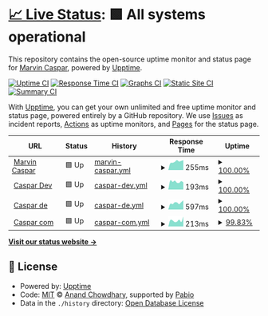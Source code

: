 # [📈 Live Status](https://marvincaspar.github.io/upptime): <!--live status--> **🟩 All systems operational**

This repository contains the open-source uptime monitor and status page for [Marvin Caspar](marvincaspar.de), powered by [Upptime](https://github.com/upptime/upptime).

[![Uptime CI](https://github.com/marvincaspar/upptime/workflows/Uptime%20CI/badge.svg)](https://github.com/marvincaspar/upptime/actions?query=workflow%3A%22Uptime+CI%22)
[![Response Time CI](https://github.com/marvincaspar/upptime/workflows/Response%20Time%20CI/badge.svg)](https://github.com/marvincaspar/upptime/actions?query=workflow%3A%22Response+Time+CI%22)
[![Graphs CI](https://github.com/marvincaspar/upptime/workflows/Graphs%20CI/badge.svg)](https://github.com/marvincaspar/upptime/actions?query=workflow%3A%22Graphs+CI%22)
[![Static Site CI](https://github.com/marvincaspar/upptime/workflows/Static%20Site%20CI/badge.svg)](https://github.com/marvincaspar/upptime/actions?query=workflow%3A%22Static+Site+CI%22)
[![Summary CI](https://github.com/marvincaspar/upptime/workflows/Summary%20CI/badge.svg)](https://github.com/marvincaspar/upptime/actions?query=workflow%3A%22Summary+CI%22)

With [Upptime](https://upptime.js.org), you can get your own unlimited and free uptime monitor and status page, powered entirely by a GitHub repository. We use [Issues](https://github.com/marvincaspar/upptime/issues) as incident reports, [Actions](https://github.com/marvincaspar/upptime/actions) as uptime monitors, and [Pages](https://marvincaspar.github.io/upptime) for the status page.

<!--start: status pages-->
<!-- This summary is generated by Upptime (https://github.com/upptime/upptime) -->
<!-- Do not edit this manually, your changes will be overwritten -->
<!-- prettier-ignore -->
| URL | Status | History | Response Time | Uptime |
| --- | ------ | ------- | ------------- | ------ |
| <img alt="" src="https://icons.duckduckgo.com/ip3/www.marvincaspar.de.ico" height="13"> [Marvin Caspar](https://www.marvincaspar.de) | 🟩 Up | [marvin-caspar.yml](https://github.com/marvincaspar/upptime/commits/HEAD/history/marvin-caspar.yml) | <details><summary><img alt="Response time graph" src="./graphs/marvin-caspar/response-time-week.png" height="20"> 255ms</summary><br><a href="https://marvincaspar.github.io/upptime/history/marvin-caspar"><img alt="Response time 238" src="https://img.shields.io/endpoint?url=https%3A%2F%2Fraw.githubusercontent.com%2Fmarvincaspar%2Fupptime%2FHEAD%2Fapi%2Fmarvin-caspar%2Fresponse-time.json"></a><br><a href="https://marvincaspar.github.io/upptime/history/marvin-caspar"><img alt="24-hour response time 295" src="https://img.shields.io/endpoint?url=https%3A%2F%2Fraw.githubusercontent.com%2Fmarvincaspar%2Fupptime%2FHEAD%2Fapi%2Fmarvin-caspar%2Fresponse-time-day.json"></a><br><a href="https://marvincaspar.github.io/upptime/history/marvin-caspar"><img alt="7-day response time 255" src="https://img.shields.io/endpoint?url=https%3A%2F%2Fraw.githubusercontent.com%2Fmarvincaspar%2Fupptime%2FHEAD%2Fapi%2Fmarvin-caspar%2Fresponse-time-week.json"></a><br><a href="https://marvincaspar.github.io/upptime/history/marvin-caspar"><img alt="30-day response time 269" src="https://img.shields.io/endpoint?url=https%3A%2F%2Fraw.githubusercontent.com%2Fmarvincaspar%2Fupptime%2FHEAD%2Fapi%2Fmarvin-caspar%2Fresponse-time-month.json"></a><br><a href="https://marvincaspar.github.io/upptime/history/marvin-caspar"><img alt="1-year response time 238" src="https://img.shields.io/endpoint?url=https%3A%2F%2Fraw.githubusercontent.com%2Fmarvincaspar%2Fupptime%2FHEAD%2Fapi%2Fmarvin-caspar%2Fresponse-time-year.json"></a></details> | <details><summary><a href="https://marvincaspar.github.io/upptime/history/marvin-caspar">100.00%</a></summary><a href="https://marvincaspar.github.io/upptime/history/marvin-caspar"><img alt="All-time uptime 100.00%" src="https://img.shields.io/endpoint?url=https%3A%2F%2Fraw.githubusercontent.com%2Fmarvincaspar%2Fupptime%2FHEAD%2Fapi%2Fmarvin-caspar%2Fuptime.json"></a><br><a href="https://marvincaspar.github.io/upptime/history/marvin-caspar"><img alt="24-hour uptime 100.00%" src="https://img.shields.io/endpoint?url=https%3A%2F%2Fraw.githubusercontent.com%2Fmarvincaspar%2Fupptime%2FHEAD%2Fapi%2Fmarvin-caspar%2Fuptime-day.json"></a><br><a href="https://marvincaspar.github.io/upptime/history/marvin-caspar"><img alt="7-day uptime 100.00%" src="https://img.shields.io/endpoint?url=https%3A%2F%2Fraw.githubusercontent.com%2Fmarvincaspar%2Fupptime%2FHEAD%2Fapi%2Fmarvin-caspar%2Fuptime-week.json"></a><br><a href="https://marvincaspar.github.io/upptime/history/marvin-caspar"><img alt="30-day uptime 100.00%" src="https://img.shields.io/endpoint?url=https%3A%2F%2Fraw.githubusercontent.com%2Fmarvincaspar%2Fupptime%2FHEAD%2Fapi%2Fmarvin-caspar%2Fuptime-month.json"></a><br><a href="https://marvincaspar.github.io/upptime/history/marvin-caspar"><img alt="1-year uptime 100.00%" src="https://img.shields.io/endpoint?url=https%3A%2F%2Fraw.githubusercontent.com%2Fmarvincaspar%2Fupptime%2FHEAD%2Fapi%2Fmarvin-caspar%2Fuptime-year.json"></a></details>
| <img alt="" src="https://icons.duckduckgo.com/ip3/caspar.dev.ico" height="13"> [Caspar Dev](https://caspar.dev) | 🟩 Up | [caspar-dev.yml](https://github.com/marvincaspar/upptime/commits/HEAD/history/caspar-dev.yml) | <details><summary><img alt="Response time graph" src="./graphs/caspar-dev/response-time-week.png" height="20"> 193ms</summary><br><a href="https://marvincaspar.github.io/upptime/history/caspar-dev"><img alt="Response time 210" src="https://img.shields.io/endpoint?url=https%3A%2F%2Fraw.githubusercontent.com%2Fmarvincaspar%2Fupptime%2FHEAD%2Fapi%2Fcaspar-dev%2Fresponse-time.json"></a><br><a href="https://marvincaspar.github.io/upptime/history/caspar-dev"><img alt="24-hour response time 176" src="https://img.shields.io/endpoint?url=https%3A%2F%2Fraw.githubusercontent.com%2Fmarvincaspar%2Fupptime%2FHEAD%2Fapi%2Fcaspar-dev%2Fresponse-time-day.json"></a><br><a href="https://marvincaspar.github.io/upptime/history/caspar-dev"><img alt="7-day response time 193" src="https://img.shields.io/endpoint?url=https%3A%2F%2Fraw.githubusercontent.com%2Fmarvincaspar%2Fupptime%2FHEAD%2Fapi%2Fcaspar-dev%2Fresponse-time-week.json"></a><br><a href="https://marvincaspar.github.io/upptime/history/caspar-dev"><img alt="30-day response time 225" src="https://img.shields.io/endpoint?url=https%3A%2F%2Fraw.githubusercontent.com%2Fmarvincaspar%2Fupptime%2FHEAD%2Fapi%2Fcaspar-dev%2Fresponse-time-month.json"></a><br><a href="https://marvincaspar.github.io/upptime/history/caspar-dev"><img alt="1-year response time 210" src="https://img.shields.io/endpoint?url=https%3A%2F%2Fraw.githubusercontent.com%2Fmarvincaspar%2Fupptime%2FHEAD%2Fapi%2Fcaspar-dev%2Fresponse-time-year.json"></a></details> | <details><summary><a href="https://marvincaspar.github.io/upptime/history/caspar-dev">100.00%</a></summary><a href="https://marvincaspar.github.io/upptime/history/caspar-dev"><img alt="All-time uptime 100.00%" src="https://img.shields.io/endpoint?url=https%3A%2F%2Fraw.githubusercontent.com%2Fmarvincaspar%2Fupptime%2FHEAD%2Fapi%2Fcaspar-dev%2Fuptime.json"></a><br><a href="https://marvincaspar.github.io/upptime/history/caspar-dev"><img alt="24-hour uptime 100.00%" src="https://img.shields.io/endpoint?url=https%3A%2F%2Fraw.githubusercontent.com%2Fmarvincaspar%2Fupptime%2FHEAD%2Fapi%2Fcaspar-dev%2Fuptime-day.json"></a><br><a href="https://marvincaspar.github.io/upptime/history/caspar-dev"><img alt="7-day uptime 100.00%" src="https://img.shields.io/endpoint?url=https%3A%2F%2Fraw.githubusercontent.com%2Fmarvincaspar%2Fupptime%2FHEAD%2Fapi%2Fcaspar-dev%2Fuptime-week.json"></a><br><a href="https://marvincaspar.github.io/upptime/history/caspar-dev"><img alt="30-day uptime 100.00%" src="https://img.shields.io/endpoint?url=https%3A%2F%2Fraw.githubusercontent.com%2Fmarvincaspar%2Fupptime%2FHEAD%2Fapi%2Fcaspar-dev%2Fuptime-month.json"></a><br><a href="https://marvincaspar.github.io/upptime/history/caspar-dev"><img alt="1-year uptime 100.00%" src="https://img.shields.io/endpoint?url=https%3A%2F%2Fraw.githubusercontent.com%2Fmarvincaspar%2Fupptime%2FHEAD%2Fapi%2Fcaspar-dev%2Fuptime-year.json"></a></details>
| <img alt="" src="https://icons.duckduckgo.com/ip3/caspar.de.ico" height="13"> [Caspar de](https://caspar.de) | 🟩 Up | [caspar-de.yml](https://github.com/marvincaspar/upptime/commits/HEAD/history/caspar-de.yml) | <details><summary><img alt="Response time graph" src="./graphs/caspar-de/response-time-week.png" height="20"> 597ms</summary><br><a href="https://marvincaspar.github.io/upptime/history/caspar-de"><img alt="Response time 615" src="https://img.shields.io/endpoint?url=https%3A%2F%2Fraw.githubusercontent.com%2Fmarvincaspar%2Fupptime%2FHEAD%2Fapi%2Fcaspar-de%2Fresponse-time.json"></a><br><a href="https://marvincaspar.github.io/upptime/history/caspar-de"><img alt="24-hour response time 813" src="https://img.shields.io/endpoint?url=https%3A%2F%2Fraw.githubusercontent.com%2Fmarvincaspar%2Fupptime%2FHEAD%2Fapi%2Fcaspar-de%2Fresponse-time-day.json"></a><br><a href="https://marvincaspar.github.io/upptime/history/caspar-de"><img alt="7-day response time 597" src="https://img.shields.io/endpoint?url=https%3A%2F%2Fraw.githubusercontent.com%2Fmarvincaspar%2Fupptime%2FHEAD%2Fapi%2Fcaspar-de%2Fresponse-time-week.json"></a><br><a href="https://marvincaspar.github.io/upptime/history/caspar-de"><img alt="30-day response time 598" src="https://img.shields.io/endpoint?url=https%3A%2F%2Fraw.githubusercontent.com%2Fmarvincaspar%2Fupptime%2FHEAD%2Fapi%2Fcaspar-de%2Fresponse-time-month.json"></a><br><a href="https://marvincaspar.github.io/upptime/history/caspar-de"><img alt="1-year response time 615" src="https://img.shields.io/endpoint?url=https%3A%2F%2Fraw.githubusercontent.com%2Fmarvincaspar%2Fupptime%2FHEAD%2Fapi%2Fcaspar-de%2Fresponse-time-year.json"></a></details> | <details><summary><a href="https://marvincaspar.github.io/upptime/history/caspar-de">100.00%</a></summary><a href="https://marvincaspar.github.io/upptime/history/caspar-de"><img alt="All-time uptime 99.90%" src="https://img.shields.io/endpoint?url=https%3A%2F%2Fraw.githubusercontent.com%2Fmarvincaspar%2Fupptime%2FHEAD%2Fapi%2Fcaspar-de%2Fuptime.json"></a><br><a href="https://marvincaspar.github.io/upptime/history/caspar-de"><img alt="24-hour uptime 100.00%" src="https://img.shields.io/endpoint?url=https%3A%2F%2Fraw.githubusercontent.com%2Fmarvincaspar%2Fupptime%2FHEAD%2Fapi%2Fcaspar-de%2Fuptime-day.json"></a><br><a href="https://marvincaspar.github.io/upptime/history/caspar-de"><img alt="7-day uptime 100.00%" src="https://img.shields.io/endpoint?url=https%3A%2F%2Fraw.githubusercontent.com%2Fmarvincaspar%2Fupptime%2FHEAD%2Fapi%2Fcaspar-de%2Fuptime-week.json"></a><br><a href="https://marvincaspar.github.io/upptime/history/caspar-de"><img alt="30-day uptime 99.95%" src="https://img.shields.io/endpoint?url=https%3A%2F%2Fraw.githubusercontent.com%2Fmarvincaspar%2Fupptime%2FHEAD%2Fapi%2Fcaspar-de%2Fuptime-month.json"></a><br><a href="https://marvincaspar.github.io/upptime/history/caspar-de"><img alt="1-year uptime 99.90%" src="https://img.shields.io/endpoint?url=https%3A%2F%2Fraw.githubusercontent.com%2Fmarvincaspar%2Fupptime%2FHEAD%2Fapi%2Fcaspar-de%2Fuptime-year.json"></a></details>
| <img alt="" src="https://icons.duckduckgo.com/ip3/caspar.com.ico" height="13"> [Caspar com](https://caspar.com) | 🟩 Up | [caspar-com.yml](https://github.com/marvincaspar/upptime/commits/HEAD/history/caspar-com.yml) | <details><summary><img alt="Response time graph" src="./graphs/caspar-com/response-time-week.png" height="20"> 213ms</summary><br><a href="https://marvincaspar.github.io/upptime/history/caspar-com"><img alt="Response time 218" src="https://img.shields.io/endpoint?url=https%3A%2F%2Fraw.githubusercontent.com%2Fmarvincaspar%2Fupptime%2FHEAD%2Fapi%2Fcaspar-com%2Fresponse-time.json"></a><br><a href="https://marvincaspar.github.io/upptime/history/caspar-com"><img alt="24-hour response time 372" src="https://img.shields.io/endpoint?url=https%3A%2F%2Fraw.githubusercontent.com%2Fmarvincaspar%2Fupptime%2FHEAD%2Fapi%2Fcaspar-com%2Fresponse-time-day.json"></a><br><a href="https://marvincaspar.github.io/upptime/history/caspar-com"><img alt="7-day response time 213" src="https://img.shields.io/endpoint?url=https%3A%2F%2Fraw.githubusercontent.com%2Fmarvincaspar%2Fupptime%2FHEAD%2Fapi%2Fcaspar-com%2Fresponse-time-week.json"></a><br><a href="https://marvincaspar.github.io/upptime/history/caspar-com"><img alt="30-day response time 215" src="https://img.shields.io/endpoint?url=https%3A%2F%2Fraw.githubusercontent.com%2Fmarvincaspar%2Fupptime%2FHEAD%2Fapi%2Fcaspar-com%2Fresponse-time-month.json"></a><br><a href="https://marvincaspar.github.io/upptime/history/caspar-com"><img alt="1-year response time 218" src="https://img.shields.io/endpoint?url=https%3A%2F%2Fraw.githubusercontent.com%2Fmarvincaspar%2Fupptime%2FHEAD%2Fapi%2Fcaspar-com%2Fresponse-time-year.json"></a></details> | <details><summary><a href="https://marvincaspar.github.io/upptime/history/caspar-com">99.83%</a></summary><a href="https://marvincaspar.github.io/upptime/history/caspar-com"><img alt="All-time uptime 98.70%" src="https://img.shields.io/endpoint?url=https%3A%2F%2Fraw.githubusercontent.com%2Fmarvincaspar%2Fupptime%2FHEAD%2Fapi%2Fcaspar-com%2Fuptime.json"></a><br><a href="https://marvincaspar.github.io/upptime/history/caspar-com"><img alt="24-hour uptime 98.80%" src="https://img.shields.io/endpoint?url=https%3A%2F%2Fraw.githubusercontent.com%2Fmarvincaspar%2Fupptime%2FHEAD%2Fapi%2Fcaspar-com%2Fuptime-day.json"></a><br><a href="https://marvincaspar.github.io/upptime/history/caspar-com"><img alt="7-day uptime 99.83%" src="https://img.shields.io/endpoint?url=https%3A%2F%2Fraw.githubusercontent.com%2Fmarvincaspar%2Fupptime%2FHEAD%2Fapi%2Fcaspar-com%2Fuptime-week.json"></a><br><a href="https://marvincaspar.github.io/upptime/history/caspar-com"><img alt="30-day uptime 90.96%" src="https://img.shields.io/endpoint?url=https%3A%2F%2Fraw.githubusercontent.com%2Fmarvincaspar%2Fupptime%2FHEAD%2Fapi%2Fcaspar-com%2Fuptime-month.json"></a><br><a href="https://marvincaspar.github.io/upptime/history/caspar-com"><img alt="1-year uptime 98.70%" src="https://img.shields.io/endpoint?url=https%3A%2F%2Fraw.githubusercontent.com%2Fmarvincaspar%2Fupptime%2FHEAD%2Fapi%2Fcaspar-com%2Fuptime-year.json"></a></details>

<!--end: status pages-->

[**Visit our status website →**](https://marvincaspar.github.io/upptime)

## 📄 License

- Powered by: [Upptime](https://github.com/upptime/upptime)
- Code: [MIT](./LICENSE) © [Anand Chowdhary](https://anandchowdhary.com), supported by [Pabio](https://pabio.com)
- Data in the `./history` directory: [Open Database License](https://opendatacommons.org/licenses/odbl/1-0/)
